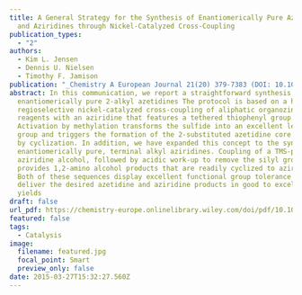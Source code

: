 ```yaml
---
title: A General Strategy for the Synthesis of Enantiomerically Pure Azetidines
  and Aziridines through Nickel-Catalyzed Cross-Coupling
publication_types:
  - "2"
authors:
  - Kim L. Jensen
  - Dennis U. Nielsen
  - Timothy F. Jamison
publication: "_Chemistry A European Journal 21(20) 379-7383 (DOI: 10.1002/chem.201500886)_"
abstract: In this communication, we report a straightforward synthesis of
  enantiomerically pure 2-alkyl azetidines The protocol is based on a highly
  regioselective nickel-catalyzed cross-coupling of aliphatic organozinc
  reagents with an aziridine that features a tethered thiophenyl group.
  Activation by methylation transforms the sulfide into an excellent leaving
  group and triggers the formation of the 2-substituted azetidine core structure
  by cyclization. In addition, we have expanded this concept to the synthesis of
  enantiomerically pure, terminal alkyl aziridines. Coupling of a TMS-protected
  aziridine alcohol, followed by acidic work-up to remove the silyl group,
  provides 1,2-amino alcohol products that are readily cyclized to aziridines.
  Both of these sequences display excellent functional group tolerance and
  deliver the desired azetidine and aziridine products in good to excellent
  yields
draft: false
url_pdf: https://chemistry-europe.onlinelibrary.wiley.com/doi/pdf/10.1002/chem.201500886
featured: false
tags:
  - Catalysis
image:
  filename: featured.jpg
  focal_point: Smart
  preview_only: false
date: 2015-03-27T15:32:27.560Z
---
```

